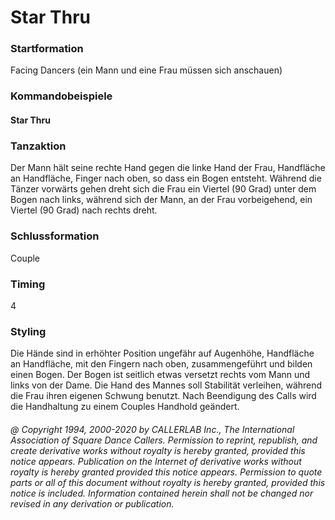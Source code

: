
# Star Thru

### Startformation

Facing Dancers (ein Mann und eine Frau müssen sich anschauen)

### Kommandobeispiele

#### Star Thru

### Tanzaktion

Der Mann hält seine rechte Hand gegen die linke Hand der Frau, Handfläche an Handfläche, Finger nach oben, so dass ein Bogen entsteht. Während die Tänzer vorwärts gehen dreht sich die Frau ein Viertel (90 Grad) unter dem Bogen nach links, während sich der Mann, an der Frau vorbeigehend, ein Viertel (90 Grad) nach rechts dreht.

### Schlussformation

Couple

### Timing

4

### Styling

Die Hände sind in erhöhter Position ungefähr auf Augenhöhe, Handfläche an Handfläche, mit den Fingern nach oben, zusammengeführt und bilden einen Bogen. Der Bogen ist seitlich etwas versetzt rechts vom Mann und links von der Dame. Die Hand des Mannes soll Stabilität verleihen, während die Frau ihren eigenen Schwung benutzt. Nach Beendigung des Calls wird die Handhaltung zu einem Couples Handhold geändert.

###### @ Copyright 1994, 2000-2020 by CALLERLAB Inc., The International Association of Square Dance Callers. Permission to reprint, republish, and create derivative works without royalty is hereby granted, provided this notice appears. Publication on the Internet of derivative works without royalty is hereby granted provided this notice appears. Permission to quote parts or all of this document without royalty is hereby granted, provided this notice is included. Information contained herein shall not be changed nor revised in any derivation or publication.
